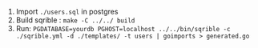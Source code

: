 1. Import `./users.sql` in postgres
2. Build sqrible : `make -C ../../ build`
2. Run: `PGDATABASE=yourdb PGHOST=localhost ../../bin/sqrible -c ./sqrible.yml -d ./templates/ -t users | goimports > generated.go`
